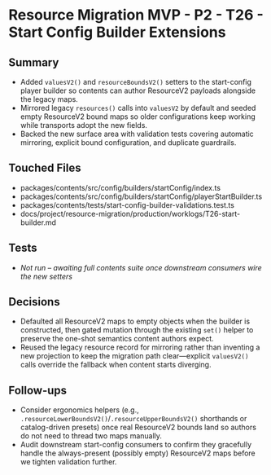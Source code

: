# Resource Migration MVP - P2 - T26 - Start Config Builder Extensions

## Summary

- Added `valuesV2()` and `resourceBoundsV2()` setters to the start-config player builder so contents can author ResourceV2 payloads alongside the legacy maps.
- Mirrored legacy `resources()` calls into `valuesV2` by default and seeded empty ResourceV2 bound maps so older configurations keep working while transports adopt the new fields.
- Backed the new surface area with validation tests covering automatic mirroring, explicit bound configuration, and duplicate guardrails.

## Touched Files

- packages/contents/src/config/builders/startConfig/index.ts
- packages/contents/src/config/builders/startConfig/playerStartBuilder.ts
- packages/contents/tests/start-config-builder-validations.test.ts
- docs/project/resource-migration/production/worklogs/T26-start-builder.md

## Tests

- _Not run – awaiting full contents suite once downstream consumers wire the new setters_

## Decisions

- Defaulted all ResourceV2 maps to empty objects when the builder is constructed, then gated mutation through the existing `set()` helper to preserve the one-shot semantics content authors expect.
- Reused the legacy resource record for mirroring rather than inventing a new projection to keep the migration path clear—explicit `valuesV2()` calls override the fallback when content starts diverging.

## Follow-ups

- Consider ergonomics helpers (e.g., `.resourceLowerBoundsV2()`/`.resourceUpperBoundsV2()` shorthands or catalog-driven presets) once real ResourceV2 bounds land so authors do not need to thread two maps manually.
- Audit downstream start-config consumers to confirm they gracefully handle the always-present (possibly empty) ResourceV2 maps before we tighten validation further.
